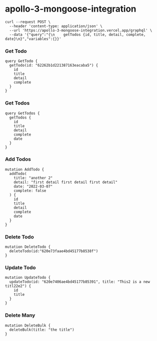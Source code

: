 # apollo-3-mongoose-integration

```
curl --request POST \
  --header 'content-type: application/json' \
  --url 'https://apollo-3-mongoose-integration.vercel.app/graphql' \
  --data '{"query":"{\n    getTodos {id, title, detail, complete, date}\n}","variables":{}}'
```

### Get Todo

```
query GetTodo {
  getTodo(id: "62262b1d221387163eacaba5") {
    id
    title
    detail
    complete
  }
}
```

### Get Todos

```
query GetTodos {
  getTodos {
    id
    title
    detail
    complete
    date
  }
}
```

### Add Todos

```
mutation AddTodo {
  addTodo(
    title: "another 2"
    detail: "first detail first detail first detail"
    date: "2022-03-07"
    complete: false
  ) {
    id
    title
    detail
    complete
    date
  }
}
```

### Delete Todo

```
mutation DeleteTodo {
  deleteTodo(id:"620e73faae4bd45177b8538f")
}
```

### Update Todo

```
mutation UpdateTodo {
  updateTodo(id: "620e7406ae4bd45177b85391", title: "This2 is a new titl22e2") {
    id
    title
  }
}
```

### Delete Many

```
mutation DeleteBulk {
  deleteBulk(title: "the title")
}
```
